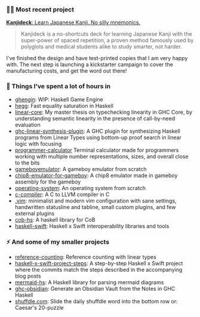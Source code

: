 ### 🧙‍♂️ Most recent project

[**Kanjideck**: Learn Japanese Kanji. No silly mnemonics.](https://www.kanjideck.com)

> Kanjideck is a no-shortcuts deck for learning Japanese Kanji with the super-power of spaced repetition, a proven method famously used by polyglots and medical students alike to study smarter, not harder.

I've finished the design and have test-printed copies that I am very happy with.
The next step is launching a kickstarter campaign to cover the manufacturing costs, and get the word out there!

### 🌱 Things I've spent a lot of hours in
* [ghengin](https://github.com/alt-romes/ghengin): WIP: Haskell Game Engine
* [hegg](https://github.com/alt-romes/hegg): Fast equality saturation in Haskell
* [linear-core](https://github.com/alt-romes/linear-core): My master thesis on typechecking linearity in GHC Core, by understanding semantic linearity in the presence of call-by-need evaluation
* [ghc-linear-synthesis-plugin](https://github.com/alt-romes/ghc-linear-synthesis-plugin): A GHC plugin for synthesizing Haskell programs from Linear Types using bottom-up proof search in linear logic with focusing
* [programmer-calculator](https://github.com/alt-romes/programmer-calculator) Terminal calculator made for programmers working with multiple number representations, sizes, and overall close to the bits
* [gameboyemulator](https://github.com/alt-romes/gameboyemulator): A gameboy emulator from scratch
* [chip8-emulator-for-gameboy](https://github.com/alt-romes/chip8-emulator-for-gameboy):  A chip8 emulator made in gameboy assembly for the gameboy 
* [operating-system](https://github.com/alt-romes/operating-system): An operating system from scratch
* [c-compiler](https://github.com/alt-romes/c-compiler): A C to LLVM compiler in C
* [.vim](https://github.com/alt-romes/.vim): minimalist and modern vim configuration with sane settings, handwritten statusline and tabline, small custom plugins, and few external plugins
* [cob-hs](https://github.com/alt-romes/cob-hs): A haskell library for CoB
* [haskell-swift](https://github.com/alt-romes/haskell-swift): Haskell x Swift interoperability libraries and tools 

### ⚡ And some of my smaller projects
* [reference-counting](https://github.com/alt-romes/reference-counting): Reference counting with linear types 
* [haskell-x-swift-project-steps](https://github.com/alt-romes/haskell-x-swift-project-steps): A step-by-step Haskell x Swift project where the commits match the steps described in the accompanying blog posts
* [mermaid-hs](https://github.com/alt-romes/mermaid-hs): A Haskell library for parsing mermaid diagrams
* [ghc-obsidian](https://github.com/alt-romes/ghc-obsidian-generator): Generate an Obsidian Vault from the Notes in GHC Haskell
* [shuffdle.com](https://www.shuffdle.com): Slide the daily shuffdle word into the bottom row or: Caesar's 20-puzzle

<!--
**alt-romes/alt-romes** is a ✨ _special_ ✨ repository because its `README.md` (this file) appears on your GitHub profile.

Here are some ideas to get you started:

- 🔭 I’m currently working on ...
- 🌱 I’m currently learning ...
- 👯 I’m looking to collaborate on ...
- 🤔 I’m looking for help with ...
- 💬 Ask me about ...
- 📫 How to reach me: ...
- 😄 Pronouns: ...
- ⚡ Fun fact: ...
-->

